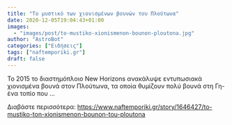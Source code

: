 ```yaml
---
title: "Το μυστικό των χιονισμένων βουνών του Πλούτωνα"
date: 2020-12-05T19:04:43+01:00
images:
  - "images/post/to-mustiko-xionismenon-bounon-ploutona.jpg"
author: "AstroBot"
categories: ["Ειδήσεις"]
tags: ["naftemporiki.gr"]
draft: false
---
```


Το 2015 το διαστημόπλοιο New Horizons ανακάλυψε εντυπωσιακά χιονισμένα βουνά στον Πλούτωνα, τα οποία θυμίζουν πολύ βουνά στη Γη- ένα τοπίο που ...

Διαβάστε περισσότερα: https://www.naftemporiki.gr/story/1646427/to-mustiko-ton-xionismenon-bounon-tou-ploutona
